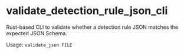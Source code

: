 # validate_detection_rule_json_cli

Rust-based CLI to validate whether a detection rule JSON matches the expected JSON Schema.

Usage: `validate_json FILE`


